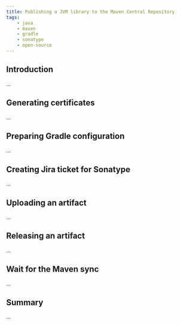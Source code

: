 ```yaml
---
title: Publishing a JVM library to the Maven Central Repository
tags:
    - java
    - maven
    - gradle
    - sonatype
    - open-source
---
```


## Introduction

...

## Generating certificates

...

## Preparing Gradle configuration

...

## Creating Jira ticket for Sonatype

...

## Uploading an artifact

...

## Releasing an artifact

...

## Wait for the Maven sync

...

## Summary

...
